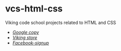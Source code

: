 # vcs-html-css
Viking code school projects related to HTML and CSS <br />
- *[Google copy](https://htmlpreview.github.io/?https://github.com/BranLiang/vcs-html-css/blob/master/google/index.html)*
- *[Viking store](http://htmlpreview.github.io/?https://github.com/BranLiang/vcs-html-css/blob/master/viking-store/index.html)*
- *[Facebook-signup](http://htmlpreview.github.io/?https://github.com/BranLiang/vcs-html-css/blob/master/facebook/index.html)*
